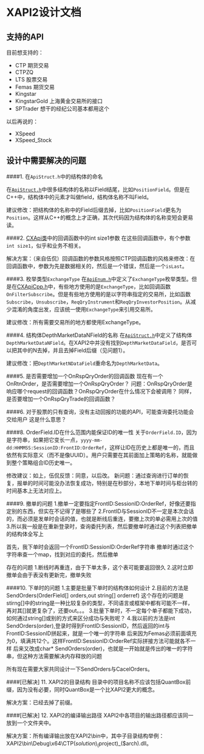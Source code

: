 # XAPI2设计文档

## 支持的API
目前想支持的：
* CTP 期货交易
* CTPZQ
* LTS 股票交易
* Femas 期货交易
* Kingstar
* KingstarGold 上海黄金交易所的接口
* SPTrader 想干的经纪公司基本都用这个
 
以后再说的：
* XSpeed
* XSpeed_Stock


## 设计中需要解决的问题

####1. 在`ApiStruct.h`中的结构体的命名

在[`ApiStruct.h`](https://github.com/QuantBox/XAPI2/blob/master/include/ApiStruct.h)中很多结构体的名称以Field结尾，比如`PositionField`。但是在C++中，结构体中的元素才叫做field，结构体名称不叫Field。

建议修改：把结构体的名称中的Field后缀去掉，比如`PositionField`更名为`Position`。这样从C++的概念上才正确，其次代码因为结构体的名称变短会更易读。

####2. [CXApi类](https://github.com/QuantBox/XAPI2/blob/master/include/XApiCpp.h)中的回调函数中的int size1参数
在这些回调函数中，有个参数`int size1`，似乎和业务不相关。

解决方案：（来自伍侃）回调函数的参数风格按照CTP回调函数的风格来修改：在回调函数中，参数为先是数据相关的，然后是一个错误，然后是一个`isLast`。

####3. 枚举类型`ExchangeType`
在[`ApiEnum.h`](https://github.com/QuantBox/XAPI2/blob/master/include/ApiEnum.h)中定义了`ExchangeType`枚举类型。但是在[CXApiCpp.h](https://github.com/QuantBox/XAPI2/blob/master/include/XApiCpp.h)中，有些地方使用的是`ExchangeType`，比如回调函数`OnFilterSubscribe`。但是有些地方使用的是以字符串指定的交易所，比如函数`Subscribe`，`Unsubscribe`，`ReqQryInstrument`和`ReqQryInvestorPosition`。从减少混淆的角度出发，应该统一使用`ExchangeType`来引用交易所。

建议修改：所有需要交易所的地方都使用ExchangeType。

####4. 结构体DepthMarketDataNField的名称
在[`ApiStruct.h`](https://github.com/QuantBox/XAPI2/blob/master/include/ApiStruct.h)中定义了结构体`DepthMarketDataNField`。在XAPI2中并没有找到`DepthMarketDataField`，是否可以把其中的N去掉，并且去掉Field后缀（见问题1）。

建议修改：把`DepthMarketNDataField`重命名为`DepthMarketData`。

####5. 是否需要增加一个OnRspQryOrder的回调函数
现在有一个OnRtnOrder，是否需要增加一个OnRspQryOrder？
问题：OnRspQryOrder是响应哪个request的回调函数？OnRspQryOrder在什么情况下会被调用？
同样，是否要增加一个OnRspQryTrade的回调函数？

####6. 对于股票的只有查询，没有主动回报的功能的API，可能查询委托功能会交给用户
这是什么意思？

####8. OrderField.ID在什么范围内能保证ID的唯一性
关于`OrderField.ID`，因为是字符串，如果把它变长一点，`yyyy-mm-dd:HHMMSS:SessionID:FrontID:OrderRef`，这样让ID在历史上都是唯一的，而且依然有实际意义（而不是像UUID）。用户只需要在其前面加上策略的名称，就能做到整个策略组合ID历史唯一。

修改建议：如上，伍侃反馈：同意，以后改。
新问题：通过查询进行订单的恢复，报单的时间可能没办法恢复成功，特别是在秒部分，本地下单时间与柜台转的时间基本上无法对应上。


####9. 撤单的问题
1.撤单一定要指定FrontID:SessionID:OrderRef，好像还要指定别的东西，但实在不记得了是哪些了
2.FrontID与SessionID不一定是本次会话的，而必须是发单时会话的值，也就是断线后重连，要撤上次的单必需用上次的值
3.所以我一般是在重新登录时，查询委托列表，然后要撤单时通过这个列表把撤单的结构体全写上

首先，我下单时会返回一个FrontID:SessionID:OrderRef字符串
撤单时通过这个字符串查一个map，找到对应的委托，然后撤单

存在的问题
1.断线时再重连，由于下单太多，这个表可能要返回很久
2.这时立即撤单会由于表没有更新完，撤单失败


####10. 下单时的问题
1.主要是批量下单时的结构体如何设计
2.目前的方法是SendOrders(OrderField[] orders,out string[] orderref)
这个存在的问题是stirng[]中的string是一种比较复杂的类型，不同语言或框架中都有可能不一样，再对其[]就更复杂了，还要out。。。
3.批量下单时，不一定每个单子都能下成功，如何通过string[]或别的方式来区分成功与失败呢？
4.我以前的方法是int SendOrders(order),登录时得到FrontID:SessionID，然后返回的int与FrontID:SessionID拼起来，就是一个唯一的字符串
后来因为Femas必须前面填充为0，填满共12个。这样FrontID:SessionID:OrderRef实际拼接方法可能就各不一样
后来又改成char* SendOrders(order)，也就是一开始就是传出的唯一的字符串，但这种方法需要解决内存释放的问题

所有现在需要大家共同设计一下SendOrders与CacelOrders。

####[已解决] 11. XAPI2的目录结构
目录中的项目名称不应该包括QuantBox前缀，因为没有必要，同时QuantBox是一个比XAPI2更大的概念。

解决方案：已经去掉了前缀。

####[已解决] 12. XAPI2的编译输出路径
XAPI2中各项目的输出路径都应该同一放到一个文件夹中。

解决方案：所有编译输出放在XAPI2\bin中，其中子目录结构举例：XAPI2\bin\Debug\x64\CTP\($solution)_($project)_($arch).dll。

